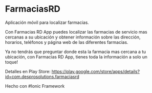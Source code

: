 # FarmaciasRD

Aplicación móvil para localizar farmacias.

Con Farmacias RD App puedes localizar las farmacias de servicio mas cercanas a su ubicación y obtener información sobre las dirección, horarios, teléfonos y página web de las diferentes farmacias.

Ya no tendrás que preguntar donde esta la farmacia mas cercana a tu ubicación, con Farmacias RD App, tienes toda la información a solo un toque!

Detalles en Play Store: https://play.google.com/store/apps/details?id=com.desprosolutions.farmaciasrd

Hecho con #Ionic Framework
